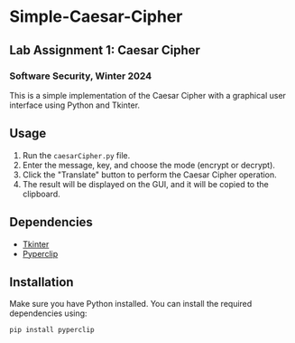 # Simple-Caesar-Cipher

## Lab Assignment 1: Caesar Cipher
### Software Security, Winter 2024

This is a simple implementation of the Caesar Cipher with a graphical user interface using Python and Tkinter.

## Usage

1. Run the `caesarCipher.py` file.
2. Enter the message, key, and choose the mode (encrypt or decrypt).
3. Click the "Translate" button to perform the Caesar Cipher operation.
4. The result will be displayed on the GUI, and it will be copied to the clipboard.

## Dependencies

- [Tkinter](https://docs.python.org/3/library/tkinter.html)
- [Pyperclip](https://pypi.org/project/pyperclip/)

## Installation

Make sure you have Python installed. You can install the required dependencies using:

```bash
pip install pyperclip
